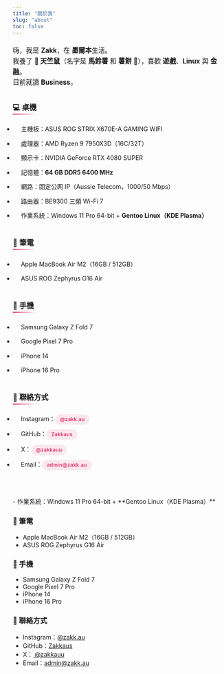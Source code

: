 ```yaml
---
title: "關於我"
slug: "about"
toc: false
---
```

<style>
/* 與英文版一致的美化樣式（可共用） */
.about-highlight{
  --about-accent: var(--hb-active,#e1306c);
  max-width:820px;
  margin:0 auto;
  padding:.5rem 0 3rem;
  line-height:1.6;
  position:relative;
}
.about-highlight p{margin:0 0 1.05rem;font-size:.96rem;}
.about-highlight h3{
  margin:2.2rem 0 .9rem;
  padding:0 0 .4rem;
  background:none;
  border:none;
  font-size:1.06rem;
  font-weight:700;
  position:relative;
  line-height:1.25;
}
.about-highlight h3::before{
  content:"";
  position:absolute;
  left:0;bottom:0;
  height:3px;width:56px;
  background:linear-gradient(90deg,var(--about-accent,#e1306c),transparent);
  border-radius:3px;
  opacity:.85;
}
body.dark .about-highlight h3::before{opacity:.95;}
.about-highlight h3 + ul{
  background:transparent;
  border:none;
  padding:.1rem 0 0 .2rem;
  margin:0 0 .5rem;
  border-radius:0;
}
.about-highlight h3 + ul li{
  border:none;
  padding:.35rem 0 .35rem 1rem;
}
.about-highlight h3 + ul li::before{
  width:6px;height:6px;
  top:1em;
  box-shadow:none;
  background:var(--about-accent,#e1306c);
  opacity:.7;
}

/* 聯絡方式連結膠囊高亮 */
.about-highlight h3 + ul li a[href]{
  display:inline-block;
  background:rgba(225,48,108,.10);
  color:var(--about-accent,#e1306c)!important;
  padding:.38rem .7rem;
  border-radius:999px;
  font-size:.72rem;
  letter-spacing:.3px;
  font-weight:600;
  text-decoration:none;
  line-height:1.05;
  transition:background .28s,color .28s,transform .25s,box-shadow .28s;
  box-shadow:0 0 0 0 rgba(225,48,108,.35);
}
.about-highlight h3 + ul li a[href]:hover{
  background:var(--about-accent,#e1306c);
  color:#fff!important;
  transform:translateY(-2px);
  box-shadow:0 6px 18px -6px rgba(225,48,108,.45);
}
body.dark .about-highlight h3 + ul li a[href]{
  background:rgba(225,48,108,.22);
  box-shadow:0 0 0 0 rgba(225,48,108,.5);
}
body.dark .about-highlight h3 + ul li a[href]:hover{
  background:var(--about-accent,#e1306c);
  box-shadow:0 8px 22px -8px rgba(225,48,108,.55);
}

@media(max-width:900px){.about-highlight::before{display:none;}}
@media(max-width:640px){
  .about-highlight h3{padding:.5rem .75rem .5rem 2.4rem;font-size:.98rem;border-radius:12px;}
  .about-highlight h3 + ul{padding:.75rem .9rem .9rem 1rem;border-radius:12px;}
  .about-highlight h3 + ul li{font-size:.86rem;padding:.42rem 0 .42rem .95rem;}
}
@media (prefers-reduced-motion:reduce){
  .about-highlight a::after,
  .about-highlight a,
  .about-highlight h3,
  .about-highlight h3 + ul li{transition:none;}
}
</style>

<div class="about-highlight">

嗨，我是 **Zakk**，在 **墨爾本**生活。  
我養了 **🐹 天竺鼠**（名字是 **馬鈴薯** 和 **薯餅** 🥔），喜歡 **遊戲**、**Linux** 與 **金融**。  
目前就讀 **Business**。

### 💻 桌機
- 主機板：ASUS ROG STRIX X670E-A GAMING WIFI  
- 處理器：AMD Ryzen 9 7950X3D（16C/32T）  
- 顯示卡：NVIDIA GeForce RTX 4080 SUPER  
- 記憶體：**64 GB DDR5 6400 MHz**  
- 網路：固定公网 IP（Aussie Telecom，1000/50 Mbps）  
- 路由器：BE9300 三頻 Wi-Fi 7  
- 作業系統：Windows 11 Pro 64-bit + **Gentoo Linux（KDE Plasma）**

### 💼 筆電
- Apple MacBook Air M2（16GB / 512GB）  
- ASUS ROG Zephyrus G16 Air  

### 📱 手機
- Samsung Galaxy Z Fold 7  
- Google Pixel 7 Pro  
- iPhone 14  
- iPhone 16 Pro  

### 🔗 聯絡方式
- Instagram：[@zakk.au](https://www.instagram.com/zakk.au/)  
- GitHub：[Zakkaus](https://github.com/Zakkaus)  
- X：[ @zakkauu ](https://x.com/zakkauu)  
- Email：[admin@zakk.au](mailto:admin@zakk.au)

</div>
- 作業系統：Windows 11 Pro 64-bit + **Gentoo Linux（KDE Plasma）**

### 💼 筆電
- Apple MacBook Air M2（16GB / 512GB）  
- ASUS ROG Zephyrus G16 Air  

### 📱 手機
- Samsung Galaxy Z Fold 7  
- Google Pixel 7 Pro  
- iPhone 14  
- iPhone 16 Pro  

### 🔗 聯絡方式
- Instagram：[@zakk.au](https://www.instagram.com/zakk.au/)  
- GitHub：[Zakkaus](https://github.com/Zakkaus)  
- X：[ @zakkauu ](https://x.com/zakkauu)  
- Email：[admin@zakk.au](mailto:admin@zakk.au)

</div>
